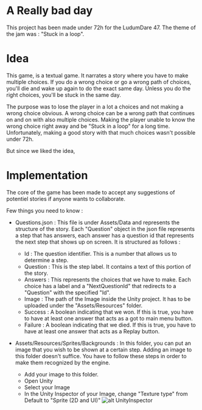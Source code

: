 # A Really bad day

This project has been made under 72h for the LudumDare 47. 
The theme of the jam was : "Stuck in a loop".

# Idea

This game, is a textual game. It narrates a story where you have to make multiple choices. 
If you do a wrong choice or go a wrong path of choices, you'll die and wake up again to do the exact same day. 
Unless you do the right choices, you'll be stuck in the same day. 

The purpose was to lose the player in a lot a choices and not making a wrong choice obvious. A wrong choice can be a wrong path that continues on and on with also multiple choices. Making the player unable to know the wrong choice right away and be "Stuck in a loop" for a long time. 
Unfortunately, making a good story with that much choices wasn't possible under 72h. 

But since we liked the idea, 

# Implementation

The core of the game has been made to accept any suggestions of potentiel stories if anyone wants to collaborate. 

Few things you need to know : 

- Questions.json : This file is under Assets/Data and represents the structure of the story. Each "Question" object in the json file represents a step that has answers, each answer has a question id that represents the next step that shows up on screen. It is structured as follows : 

	- Id : The question identifier. This is a number that allows us to determine a step.
	- Question : This is the step label. It contains a text of this portion of the story.
	- Answers : This represents the choices that we have to make. Each choice has a label and a "NextQuestionId" that redirects to a "Question" with the specified "Id".
	- Image : The path of the Image inside the Unity project. It has to be uploaded under the "Assets/Resources" folder.
	- Success : A boolean indicating that we won. If this is true, you have to have at least one answer that acts as a got to main menu button.
	- Failure : A boolean indicating that we died. If this is true, you have to have at least one answer that acts as a Replay button.
- Assets/Resources/Sprites/Backgrounds : In this folder, you can put an image that you wish to be shown at a certain step. Adding an image to this folder doesn't suffice. You have to follow these steps in order to make them recognized by the engine.
	- Add your image to this folder.
	- Open Unity
	- Select your Image
	- In the Unity Inspector of your Image, change "Texture type" from Default to "Sprite (2D and UI)" 
	![alt UnityInspector](https://docs.unity3d.com/uploads/SpriteEditorButton.png)
